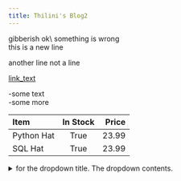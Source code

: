 ```yaml
---
title: Thilini's Blog2
---
```

gibberish
ok\ something is wrong\
this is a new line

another line
not a line

[link_text](https:/dhb.com)

-some text\
-some more 

| Item              | In Stock | Price |
| :---------------- | :------: | ----: |
| Python Hat        |   True   | 23.99 |
| SQL Hat           |   True   | 23.99 |

<details> for the dropdown wrapper.
<summary> for the dropdown title.
The dropdown contents.


